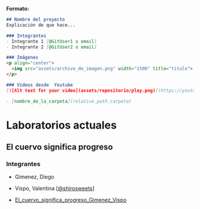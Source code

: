 **Formato:**

```md
## Nombre del proyecto
Explicación de que hace...

### Integrantes
- Integrante 1 [@GitUser1 o email]
- Integrante 2 [@GitUser2 o email]

### Imágenes
<p align="center">
  <img src="assets/archivo_de_imagen.png" width="1500" title="titulo">
</p>

### Videos desde  Youtube
[![Alt text for your video](assets/repositorio/play.png)](https://youtu.be/PGmSFAvPEYA)

- [nombre_de_la_carpeta](relative_path_carpeta)
```

# Laboratorios actuales

## El cuervo significa progreso

### Integrantes
- Gimenez, Diego
- Vispo, Valentina [[@shirosweets](https://github.com/shirosweets)]

- [El_cuervo_significa_progreso_Gimenez_Vispo](vc-framebuffer_Gimenez_Vispo/README.md)
